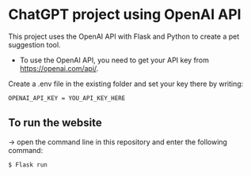 # ChatGPT project using OpenAI API
This project uses the OpenAI API with Flask and Python to create a pet suggestion tool.

- To use the OpenAI API, you need to get your API key from https://openai.com/api/.
 
Create a .env file in the existing folder and set your key there by writing:
```bash
OPENAI_API_KEY = YOU_API_KEY_HERE
```

## To run the website

&#8594; open the command line in this repository and enter the following command:

```bash
$ Flask run
```